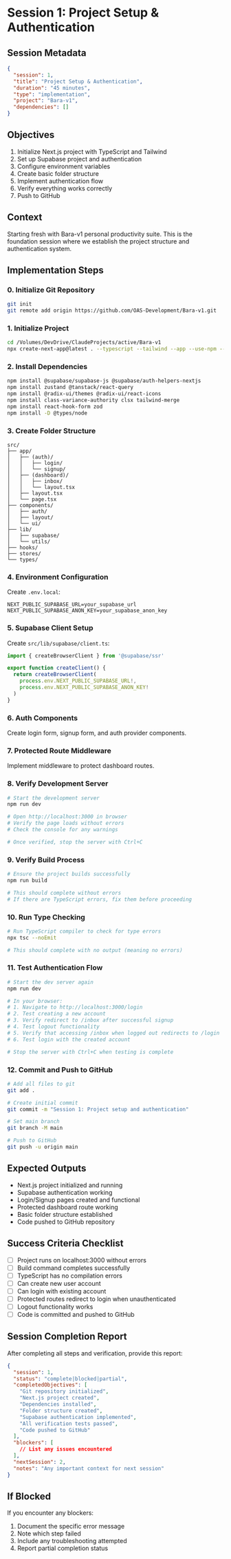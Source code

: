 # Session 1: Project Setup & Authentication

## Session Metadata
```json
{
  "session": 1,
  "title": "Project Setup & Authentication",
  "duration": "45 minutes",
  "type": "implementation",
  "project": "Bara-v1",
  "dependencies": []
}
```

## Objectives
1. Initialize Next.js project with TypeScript and Tailwind
2. Set up Supabase project and authentication
3. Configure environment variables
4. Create basic folder structure
5. Implement authentication flow
6. Verify everything works correctly
7. Push to GitHub

## Context
Starting fresh with Bara-v1 personal productivity suite. This is the foundation session where we establish the project structure and authentication system.

## Implementation Steps

### 0. Initialize Git Repository
```bash
git init
git remote add origin https://github.com/OAS-Development/Bara-v1.git
```

### 1. Initialize Project
```bash
cd /Volumes/DevDrive/ClaudeProjects/active/Bara-v1
npx create-next-app@latest . --typescript --tailwind --app --use-npm --src-dir
```

### 2. Install Dependencies
```bash
npm install @supabase/supabase-js @supabase/auth-helpers-nextjs
npm install zustand @tanstack/react-query
npm install @radix-ui/themes @radix-ui/react-icons
npm install class-variance-authority clsx tailwind-merge
npm install react-hook-form zod
npm install -D @types/node
```

### 3. Create Folder Structure
```
src/
├── app/
│   ├── (auth)/
│   │   ├── login/
│   │   └── signup/
│   ├── (dashboard)/
│   │   ├── inbox/
│   │   └── layout.tsx
│   ├── layout.tsx
│   └── page.tsx
├── components/
│   ├── auth/
│   ├── layout/
│   └── ui/
├── lib/
│   ├── supabase/
│   └── utils/
├── hooks/
├── stores/
└── types/
```

### 4. Environment Configuration
Create `.env.local`:
```env
NEXT_PUBLIC_SUPABASE_URL=your_supabase_url
NEXT_PUBLIC_SUPABASE_ANON_KEY=your_supabase_anon_key
```

### 5. Supabase Client Setup
Create `src/lib/supabase/client.ts`:
```typescript
import { createBrowserClient } from '@supabase/ssr'

export function createClient() {
  return createBrowserClient(
    process.env.NEXT_PUBLIC_SUPABASE_URL!,
    process.env.NEXT_PUBLIC_SUPABASE_ANON_KEY!
  )
}
```

### 6. Auth Components
Create login form, signup form, and auth provider components.

### 7. Protected Route Middleware
Implement middleware to protect dashboard routes.

### 8. Verify Development Server
```bash
# Start the development server
npm run dev

# Open http://localhost:3000 in browser
# Verify the page loads without errors
# Check the console for any warnings

# Once verified, stop the server with Ctrl+C
```

### 9. Verify Build Process
```bash
# Ensure the project builds successfully
npm run build

# This should complete without errors
# If there are TypeScript errors, fix them before proceeding
```

### 10. Run Type Checking
```bash
# Run TypeScript compiler to check for type errors
npx tsc --noEmit

# This should complete with no output (meaning no errors)
```

### 11. Test Authentication Flow
```bash
# Start the dev server again
npm run dev

# In your browser:
# 1. Navigate to http://localhost:3000/login
# 2. Test creating a new account
# 3. Verify redirect to /inbox after successful signup
# 4. Test logout functionality
# 5. Verify that accessing /inbox when logged out redirects to /login
# 6. Test login with the created account

# Stop the server with Ctrl+C when testing is complete
```

### 12. Commit and Push to GitHub
```bash
# Add all files to git
git add .

# Create initial commit
git commit -m "Session 1: Project setup and authentication"

# Set main branch
git branch -M main

# Push to GitHub
git push -u origin main
```

## Expected Outputs
- Next.js project initialized and running
- Supabase authentication working
- Login/Signup pages created and functional
- Protected dashboard route working
- Basic folder structure established
- Code pushed to GitHub repository

## Success Criteria Checklist
- [ ] Project runs on localhost:3000 without errors
- [ ] Build command completes successfully
- [ ] TypeScript has no compilation errors
- [ ] Can create new user account
- [ ] Can login with existing account
- [ ] Protected routes redirect to login when unauthenticated
- [ ] Logout functionality works
- [ ] Code is committed and pushed to GitHub

## Session Completion Report
After completing all steps and verification, provide this report:

```json
{
  "session": 1,
  "status": "complete|blocked|partial",
  "completedObjectives": [
    "Git repository initialized",
    "Next.js project created",
    "Dependencies installed",
    "Folder structure created",
    "Supabase authentication implemented",
    "All verification tests passed",
    "Code pushed to GitHub"
  ],
  "blockers": [
    // List any issues encountered
  ],
  "nextSession": 2,
  "notes": "Any important context for next session"
}
```

## If Blocked
If you encounter any blockers:
1. Document the specific error message
2. Note which step failed
3. Include any troubleshooting attempted
4. Report partial completion status
